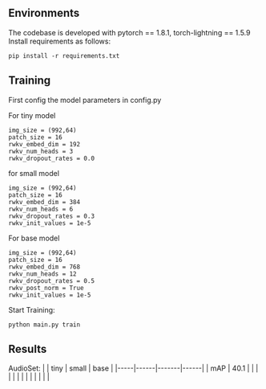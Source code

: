 ## Environments
The codebase is developed with pytorch == 1.8.1, torch-lightning == 1.5.9
Install requirements as follows:
```
pip install -r requirements.txt
```

## Training 
First config the model parameters in config.py

For tiny model
```
img_size = (992,64)
patch_size = 16
rwkv_embed_dim = 192
rwkv_num_heads = 3
rwkv_dropout_rates = 0.0
```

for small model
```
img_size = (992,64)
patch_size = 16
rwkv_embed_dim = 384
rwkv_num_heads = 6
rwkv_dropout_rates = 0.3
rwkv_init_values = 1e-5
```

For base model
```
img_size = (992,64)
patch_size = 16
rwkv_embed_dim = 768
rwkv_num_heads = 12
rwkv_dropout_rates = 0.5
rwkv_post_norm = True
rwkv_init_values = 1e-5
```

Start Training:
```
python main.py train
```

## Results
AudioSet: 
|     | tiny | small | base |
|-----|------|-------|------|
| mAP | 40.1  |      |      |
|      |       |      |      |
|      |       |      |      |


